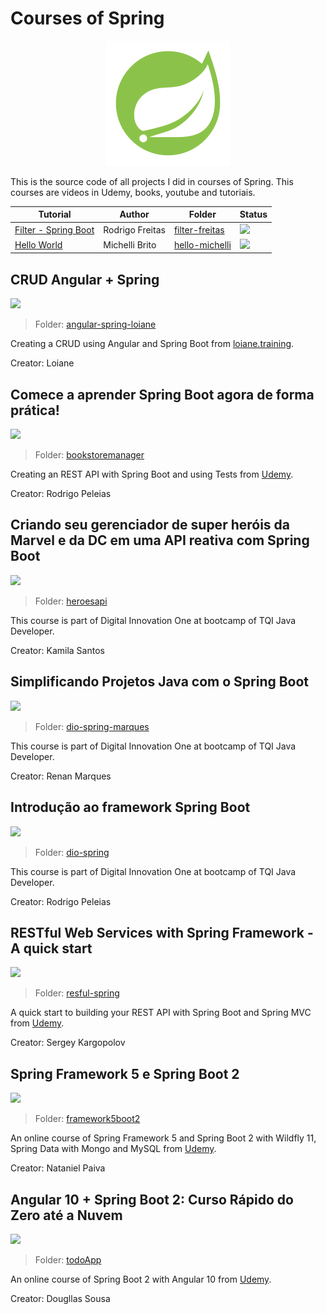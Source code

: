 # Courses of Spring

<p align="center"> 
<img src=".github/logo.png">
</p>

This is the source code of all projects I did in courses of Spring. This courses are videos in Udemy, books, youtube and tutoriais.

| Tutorial                                           | Author        | Folder                         | Status                                                       |
|----------------------------------------------------|---------------|--------------------------------|--------------------------------------------------------------|
|[Filter - Spring Boot](https://youtu.be/0Vd_XOY_VxY)|Rodrigo Freitas|[filter-freitas](filter-freitas)|![](https://img.shields.io/badge/status-completed-brightgreen)|
|[Hello World](https://youtu.be/FasCDiQVp3o)         |Michelli Brito |[hello-michelli](hello-michelli)|![](https://img.shields.io/badge/status-completed-brightgreen)|

## CRUD Angular + Spring
![](https://img.shields.io/badge/status-in%20progress-blue)

> Folder: [angular-spring-loiane](angular-spring-loiane)

Creating a CRUD using Angular and Spring Boot from [loiane.training](https://loiane.training/curso/crud-angular-spring).

Creator: Loiane

## Comece a aprender Spring Boot agora de forma prática!
![](https://img.shields.io/badge/status-in%20progress-blue)

> Folder: [bookstoremanager](bookstoremanager)

Creating an REST API with Spring Boot and using Tests from [Udemy](https://www.udemy.com/course/comece-a-aprender-spring-boot-agora-de-forma-pratica/).

Creator: Rodrigo Peleias

## Criando seu gerenciador de super heróis da Marvel e da DC em uma API reativa com Spring Boot
![](https://img.shields.io/badge/status-completed-brightgreen)

> Folder: [heroesapi](heroesapi)

This course is part of Digital Innovation One at bootcamp of TQI Java Developer.

Creator: Kamila Santos

## Simplificando Projetos Java com o Spring Boot
![](https://img.shields.io/badge/status-completed-brightgreen)

> Folder: [dio-spring-marques](dio-spring-marques)

This course is part of Digital Innovation One at bootcamp of TQI Java Developer.

Creator: Renan Marques

## Introdução ao framework Spring Boot
![](https://img.shields.io/badge/status-completed-brightgreen)

> Folder: [dio-spring](dio-spring)

This course is part of Digital Innovation One at bootcamp of TQI Java Developer.

Creator: Rodrigo Peleias

## RESTful Web Services with Spring Framework - A quick start
![](https://img.shields.io/badge/status-in%20progress-blue)

> Folder: [resful-spring](resful-spring)

A quick start to building your REST API with Spring Boot and Spring MVC from [Udemy](https://www.udemy.com/course/restful-web-services-with-spring-framework-a-quick-start/).

Creator: Sergey Kargopolov

## Spring Framework 5 e Spring Boot 2
![](https://img.shields.io/badge/status-completed-brightgreen)

> Folder: [framework5boot2](framework5boot2)

An online course of Spring Framework 5 and Spring Boot 2 with Wildfly 11, Spring Data with Mongo and MySQL from [Udemy](https://www.udemy.com/course/spring-framework-5-spring-boot-2/).

Creator: Nataniel Paiva

## Angular 10 + Spring Boot 2: Curso Rápido do Zero até a Nuvem
![](https://img.shields.io/badge/status-completed-brightgreen)

> Folder: [todoApp](todoApp)

An online course of Spring Boot 2 with Angular 10 from [Udemy](https://www.udemy.com/course/angular-10-spring-boot-com-deploy-no-heroku-e-github-pages/).

Creator: Dougllas Sousa
